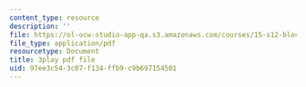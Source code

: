 ```yaml
---
content_type: resource
description: ''
file: https://ol-ocw-studio-app-qa.s3.amazonaws.com/courses/15-s12-blockchain-and-money-fall-2018/97ee3c543c07f134ffb9c9b697154501_eGNSuTBc60.pdf
file_type: application/pdf
resourcetype: Document
title: 3play pdf file
uid: 97ee3c54-3c07-f134-ffb9-c9b697154501
---
```

